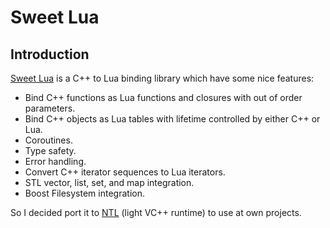 # Sweet Lua

## Introduction

[Sweet Lua](http://www.sweetsoftware.co.nz/lua_overview.html) is a C++ to Lua binding library which have some nice features:

* Bind C++ functions as Lua functions and closures with out of order parameters. 
* Bind C++ objects as Lua tables with lifetime controlled by either C++ or Lua. 
* Coroutines. 
* Type safety. 
* Error handling. 
* Convert C++ iterator sequences to Lua iterators. 
* STL vector, list, set, and map integration. 
* Boost Filesystem integration.


So I decided port it to [NTL](http://ontl.org) (light VC++ runtime) to use at own projects.
